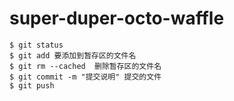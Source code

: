 # super-duper-octo-waffle

```shell
$ git status
$ git add 要添加到暂存区的文件名
$ git rm --cached  删除暂存区的文件名
$ git commit -m "提交说明" 提交的文件 
$ git push
```

